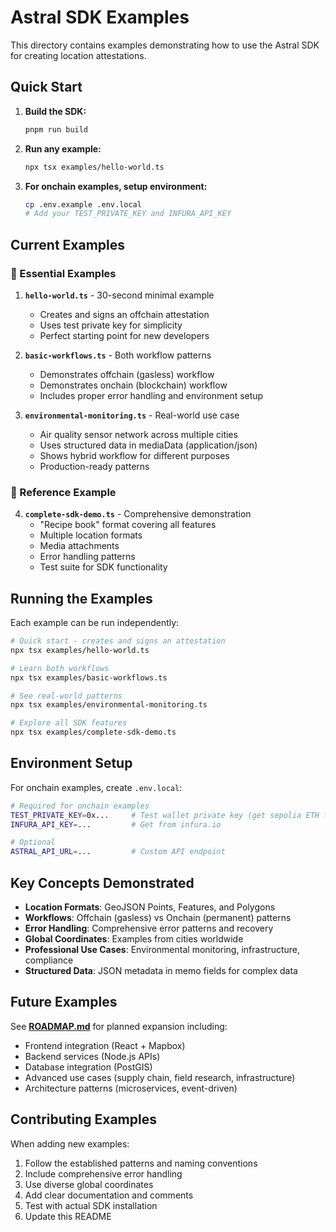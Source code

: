 # Astral SDK Examples

This directory contains examples demonstrating how to use the Astral SDK for creating location attestations.

## Quick Start

1. **Build the SDK:**
   ```bash
   pnpm run build
   ```

2. **Run any example:**
   ```bash
   npx tsx examples/hello-world.ts
   ```

3. **For onchain examples, setup environment:**
   ```bash
   cp .env.example .env.local
   # Add your TEST_PRIVATE_KEY and INFURA_API_KEY
   ```

## Current Examples

### **🚀 Essential Examples**

1. **`hello-world.ts`** - 30-second minimal example
   - Creates and signs an offchain attestation
   - Uses test private key for simplicity
   - Perfect starting point for new developers

2. **`basic-workflows.ts`** - Both workflow patterns
   - Demonstrates offchain (gasless) workflow
   - Demonstrates onchain (blockchain) workflow  
   - Includes proper error handling and environment setup

3. **`environmental-monitoring.ts`** - Real-world use case
   - Air quality sensor network across multiple cities
   - Uses structured data in mediaData (application/json)
   - Shows hybrid workflow for different purposes
   - Production-ready patterns

### **📖 Reference Example**

4. **`complete-sdk-demo.ts`** - Comprehensive demonstration
   - "Recipe book" format covering all features
   - Multiple location formats
   - Media attachments
   - Error handling patterns
   - Test suite for SDK functionality

## Running the Examples

Each example can be run independently:

```bash
# Quick start - creates and signs an attestation
npx tsx examples/hello-world.ts

# Learn both workflows
npx tsx examples/basic-workflows.ts

# See real-world patterns
npx tsx examples/environmental-monitoring.ts

# Explore all SDK features
npx tsx examples/complete-sdk-demo.ts
```

## Environment Setup

For onchain examples, create `.env.local`:

```bash
# Required for onchain examples
TEST_PRIVATE_KEY=0x...     # Test wallet private key (get sepolia ETH from faucet)
INFURA_API_KEY=...         # Get from infura.io

# Optional
ASTRAL_API_URL=...         # Custom API endpoint
```

## Key Concepts Demonstrated

- **Location Formats**: GeoJSON Points, Features, and Polygons
- **Workflows**: Offchain (gasless) vs Onchain (permanent) patterns
- **Error Handling**: Comprehensive error patterns and recovery
- **Global Coordinates**: Examples from cities worldwide
- **Professional Use Cases**: Environmental monitoring, infrastructure, compliance
- **Structured Data**: JSON metadata in memo fields for complex data

## Future Examples

See **[ROADMAP.md](./ROADMAP.md)** for planned expansion including:
- Frontend integration (React + Mapbox)
- Backend services (Node.js APIs)  
- Database integration (PostGIS)
- Advanced use cases (supply chain, field research, infrastructure)
- Architecture patterns (microservices, event-driven)

## Contributing Examples

When adding new examples:
1. Follow the established patterns and naming conventions
2. Include comprehensive error handling
3. Use diverse global coordinates
4. Add clear documentation and comments
5. Test with actual SDK installation
6. Update this README